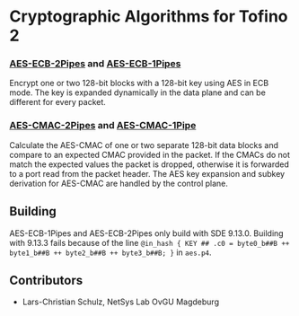 Cryptographic Algorithms for Tofino 2
=====================================

### [AES-ECB-2Pipes](./aes_2pipes/) and [AES-ECB-1Pipes](./aes_1pipe/)
Encrypt one or two 128-bit blocks with a 128-bit key using AES in ECB mode.
The key is expanded dynamically in the data plane and can be different for every
packet.

### [AES-CMAC-2Pipes](./cmac_2pipes) and [AES-CMAC-1Pipe](./cmac_1pipe)
Calculate the AES-CMAC of one or two separate 128-bit data blocks and compare
to an expected CMAC provided in the packet. If the CMACs do not match the
expected values the packet is dropped, otherwise it is forwarded to a port read
from the packet header. The AES key expansion and subkey derivation for AES-CMAC
are handled by the control plane.

Building
--------
AES-ECB-1Pipes and AES-ECB-2Pipes only build with SDE 9.13.0. Building with
9.13.3 fails because of the line
`@in_hash { KEY ## .c0 = byte0_b##B ++ byte1_b##B ++ byte2_b##B ++ byte3_b##B; }`
in `aes.p4`.

Contributors
------------
- Lars-Christian Schulz, NetSys Lab OvGU Magdeburg
